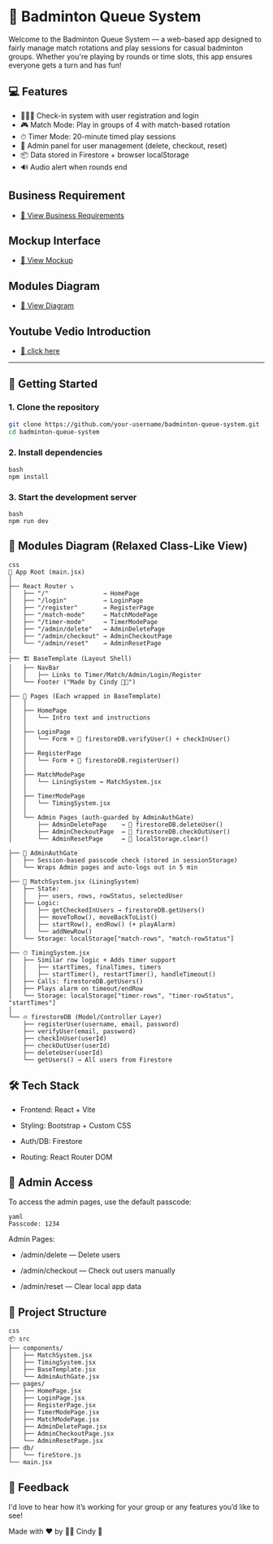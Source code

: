 # 🏸 Badminton Queue System

Welcome to the Badminton Queue System — a web-based app designed to fairly manage match rotations and play sessions for casual badminton groups. Whether you're playing by rounds or time slots, this app ensures everyone gets a turn and has fun!

## 💻 Features

- 🧑‍🤝‍🧑 Check-in system with user registration and login
- 🎮 Match Mode: Play in groups of 4 with match-based rotation
- ⏱ Timer Mode: 20-minute timed play sessions
- 🔐 Admin panel for user management (delete, checkout, reset)
- 📦 Data stored in Firestore + browser localStorage
- 🔊 Audio alert when rounds end


## Business Requirement
- [📄 View Business Requirements](./business_requirements.md)

## Mockup Interface
- [📄 View Mockup](./mockup.pdf)

## Modules Diagram
- [📄 View Diagram](./uml.png)

## Youtube Vedio Introduction
- [📄 click here](https://youtu.be/IQ3fMO47ef0)
---

## 🚀 Getting Started

### 1. Clone the repository

```bash
git clone https://github.com/your-username/badminton-queue-system.git
cd badminton-queue-system
```

### 2. Install dependencies
```
bash
npm install
```

### 3. Start the development server
```
bash
npm run dev
```

## 🧩 Modules Diagram (Relaxed Class-Like View)
```
css
🧠 App Root (main.jsx)
│
├── React Router ⤵
│   ├── "/"               → HomePage
│   ├── "/login"          → LoginPage
│   ├── "/register"       → RegisterPage
│   ├── "/match-mode"     → MatchModePage
│   ├── "/timer-mode"     → TimerModePage
│   ├── "/admin/delete"   → AdminDeletePage
│   ├── "/admin/checkout" → AdminCheckoutPage
│   └── "/admin/reset"    → AdminResetPage
│
├── 🏗 BaseTemplate (Layout Shell)
│   ├── NavBar
│   │   ├── Links to Timer/Match/Admin/Login/Register
│   └── Footer ("Made by Cindy 🥬🐥")
│
├── 📄 Pages (Each wrapped in BaseTemplate)
│   │
│   ├── HomePage
│   │   └── Intro text and instructions
│   │
│   ├── LoginPage
│   │   └── Form + 🔄 firestoreDB.verifyUser() + checkInUser()
│   │
│   ├── RegisterPage
│   │   └── Form + 🔄 firestoreDB.registerUser()
│   │
│   ├── MatchModePage
│   │   └── LiningSystem → MatchSystem.jsx
│   │
│   ├── TimerModePage
│   │   └── TimingSystem.jsx
│   │
│   └── Admin Pages (auth-guarded by AdminAuthGate)
│       ├── AdminDeletePage    → 🔄 firestoreDB.deleteUser()
│       ├── AdminCheckoutPage  → 🔄 firestoreDB.checkOutUser()
│       └── AdminResetPage     → 🔄 localStorage.clear()

├── 🔐 AdminAuthGate
│   ├── Session-based passcode check (stored in sessionStorage)
│   └── Wraps Admin pages and auto-logs out in 5 min
│
├── 🔁 MatchSystem.jsx (LiningSystem)
│   ├── State:
│   │   ├── users, rows, rowStatus, selectedUser
│   ├── Logic:
│   │   ├── getCheckedInUsers → firestoreDB.getUsers()
│   │   ├── moveToRow(), moveBackToList()
│   │   ├── startRow(), endRow() (+ playAlarm)
│   │   └── addNewRow()
│   └── Storage: localStorage["match-rows", "match-rowStatus"]
│
├── ⏱ TimingSystem.jsx
│   ├── Similar row logic + Adds timer support
│   │   ├── startTimes, finalTimes, timers
│   │   ├── startTimer(), restartTimer(), handleTimeout()
│   ├── Calls: firestoreDB.getUsers()
│   ├── Plays alarm on timeout/endRow
│   └── Storage: localStorage["timer-rows", "timer-rowStatus", "startTimes"]
│
└── 🔥 firestoreDB (Model/Controller Layer)
    ├── registerUser(username, email, password)
    ├── verifyUser(email, password)
    ├── checkInUser(userId)
    ├── checkOutUser(userId)
    ├── deleteUser(userId)
    └── getUsers() → All users from Firestore

```
## 🛠 Tech Stack

- Frontend: React + Vite

- Styling: Bootstrap + Custom CSS

- Auth/DB: Firestore

- Routing: React Router DOM

## 🔐 Admin Access
To access the admin pages, use the default passcode:
```
yaml
Passcode: 1234
```
Admin Pages:
- /admin/delete — Delete users

- /admin/checkout — Check out users manually

- /admin/reset — Clear local app data

## 📁 Project Structure
```
css
📦 src
├── components/
│   ├── MatchSystem.jsx
│   ├── TimingSystem.jsx
│   ├── BaseTemplate.jsx
│   └── AdminAuthGate.jsx
├── pages/
│   ├── HomePage.jsx
│   ├── LoginPage.jsx
│   ├── RegisterPage.jsx
│   ├── TimerModePage.jsx
│   ├── MatchModePage.jsx
│   ├── AdminDeletePage.jsx
│   ├── AdminCheckoutPage.jsx
│   └── AdminResetPage.jsx
├── db/
│   └── fireStore.js
└── main.jsx
```

## 💬 Feedback
I'd love to hear how it’s working for your group or any features you’d like to see!

Made with ❤️ by 🥬🐥 Cindy 🏸




